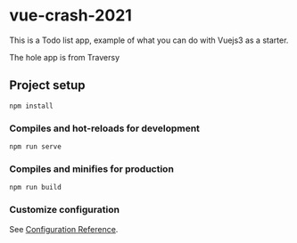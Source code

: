 # vue-crash-2021

This is a Todo list app, example of what you can do with Vuejs3 as a starter.

The hole app is from Traversy

## Project setup
```
npm install
```

### Compiles and hot-reloads for development
```
npm run serve
```

### Compiles and minifies for production
```
npm run build
```

### Customize configuration
See [Configuration Reference](https://cli.vuejs.org/config/).
